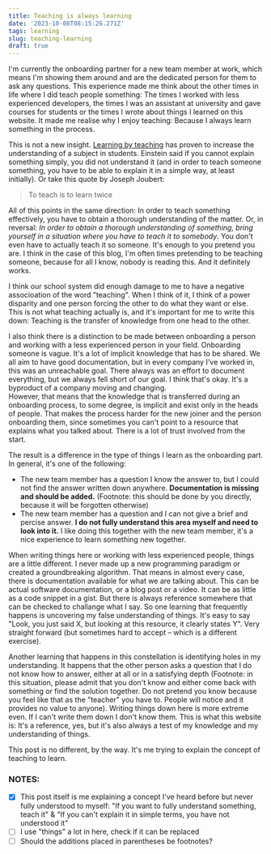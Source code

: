 ```yaml
---
title: Teaching is always learning
date: '2023-10-08T08:15:26.271Z'
tags: learning
slug: teaching-learning
draft: true
---
```


I'm currently the onboarding partner for a new team member at work, which means I'm showing them around and are the dedicated person for them to ask any questions. This experience made me think about the other times in life where I did teach people something: The times I worked with less experienced developers, the times I was an assistant at university and gave courses for students or the times I wrote about things I learned on this website. It made me realise why I enjoy teaching: Because I always learn something in the process.

This is not a new insight. [Learning by teaching](https://en.wikipedia.org/wiki/Learning_by_teaching) has proven to increase the understanding of a subject in students. Einstein said if you cannot explain something simply, you did not understand it (and in order to teach someone something, you have to be able to explain it in a simple way, at least initially). Or take this quote by Joseph Joubert:

> To teach is to learn twice

All of this points in the same direction: In order to teach something effectively, you have to obtain a thorough understanding of the matter. Or, in reversal: _In order to obtain a thorough understanding of something, bring yourself in a situation where you have to teach it to somebody_. You don't even have to actually teach it so someone. It's enough to you pretend you are. I think in the case of this blog, I'm often times pretending to be teaching someone, because for all I know, nobody is reading this. And it definitely works.

I think our school system did enough damage to me to have a negative associoation of the word "teaching". When I think of it, I think of a power disparity and one person forcing the other to do what they want or else. This is not what teaching actually is, and it's important for me to write this down: Teaching is the transfer of knowledge from one head to the other.

I also think there is a distinction to be made between onboarding a person and working with a less experienced person in your field. Onboarding someone is vague. It's a lot of implicit knowledge that has to be shared. We all aim to have good documentation, but in every company I've worked in, this was an unreachable goal. There always was an effort to document everything, but we always fell short of our goal. I think that's okay. It's a byproduct of a company moving and changing.  
However, that means that the knowledge that is transferred during an onboarding process, to some degree, is implicit and exist only in the heads of people. That makes the process harder for the new joiner and the person onboarding them, since sometimes you can't point to a resource that explains what you talked about. There is a lot of trust involved from the start.

The result is a difference in the type of things I learn as the onboarding part. In general, it's one of the following:  

- The new team member has a question I know the answer to, but I could not find the answer written down anywhere. **Documentation is missing and should be added.** (Footnote: this should be done by you directly, because it will be forgotten otherwise)
- The new team member has a question and I can not give a brief and percise answer. **I do not fully understand this area myself and need to look into it.** I like doing this together with the new team member, it's a nice experience to learn something new together.

When writing things here or working with less experienced people, things are a little different. I never made up a new programming paradigm or created a groundbreaking algorithm. That means in almost every case, there is documentation available for what we are talking about. This can be actual software documentation, or a blog post or a video. It can be as little as a code snippet in a gist. But there is always reference somewhere that can be checked to challange what I say. So one learning that frequently happens is uncovering my false understanding of things. It's easy to say "Look, you just said X, but looking at this resource, it clearly states Y". Very straight forward (but sometimes hard to accept – which is a different exercise).

Another learning that happens in this constellation is identifying holes in my understanding. It happens that the other person asks a question that I do not know how to answer, either at all or in a satisfying depth (Footnote: in this situation, please admit that you don't know and either come back with something or find the solution together. Do not pretend you know because you feel like that as the "teacher" you have to. People will notice and it provides no value to anyone). Writing things down here is more extreme even. If I can't write them down I don't know them. This is what this website is: It's a reference, yes, but it's also always a test of my knowledge and my understanding of things.

This post is no different, by the way. It's me trying to explain the concept of teaching to learn.



### NOTES:
- [x] This post itself is me explaining a concept I've heard before but never fully understood to myself: "If you want to fully understand something, teach it" & "If you can't explain it in simple terms, you have not understood it"
- [ ] I use "things" a lot in here, check if it can be replaced
- [ ] Should the additions placed in parentheses be footnotes?

